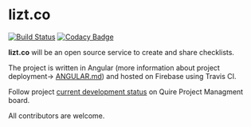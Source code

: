 # lizt.co

[![Build Status](https://travis-ci.org/kamilpowalowski/checklists.svg?branch=master)](https://travis-ci.org/kamilpowalowski/checklists)
[![Codacy Badge](https://api.codacy.com/project/badge/Grade/fdbdb71140194a75a73bc9df36d5455c)](https://www.codacy.com/app/kamilpowalowski/lizt.co?utm_source=github.com&amp;utm_medium=referral&amp;utm_content=kamilpowalowski/lizt.co&amp;utm_campaign=Badge_Grade)

**lizt.co** will be an open source service to create and share checklists.

The project is written in Angular (more information about project deployment-> [ANGULAR.md](ANGULAR.md)) and hosted on Firebase using Travis CI.

Follow project [current development status](https://quire.io/w/lizt-co-app/) on Quire Project Managment board.

All contributors are welcome.
